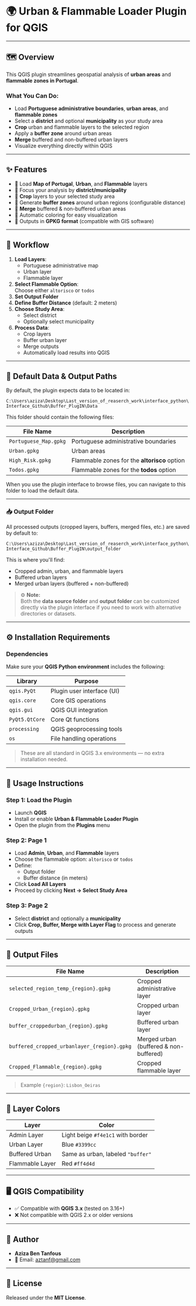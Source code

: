 # 🌍 Urban & Flammable Loader Plugin for QGIS

---

## 🗺️ Overview
This QGIS plugin streamlines geospatial analysis of **urban areas** and **flammable zones in Portugal**.

### What You Can Do:
- Load **Portuguese administrative boundaries**, **urban areas**, and **flammable zones**
- Select a **district** and optional **municipality** as your study area
- **Crop** urban and flammable layers to the selected region
- Apply a **buffer zone** around urban areas
- **Merge** buffered and non-buffered urban layers
- Visualize everything directly within QGIS 

---

## ✨ Features
- 📌 Load **Map of Portugal**, **Urban**, and **Flammable** layers
- 📌 Focus your analysis by **district/municipality**
- 📌 **Crop** layers to your selected study area
- 📌 Generate **buffer zones** around urban regions (configurable distance)
- 📌 **Merge** buffered & non-buffered urban areas
- 📌 Automatic coloring for easy visualization
- 📌 Outputs in **GPKG format** (compatible with GIS software)

---

## 🔄 Workflow
1. **Load Layers**:
   - Portuguese administrative map
   - Urban layer
   - Flammable layer
2. **Select Flammable Option**:  
   Choose either `altorisco` or `todos`
3. **Set Output Folder**
4. **Define Buffer Distance** (default: 2 meters)
5. **Choose Study Area**:
   - Select district
   - Optionally select municipality
6. **Process Data**:
   - Crop layers
   - Buffer urban layer
   - Merge outputs
   - Automatically load results into QGIS

---
## 📂 Default Data & Output Paths

By default, the plugin expects data to be located in:

`C:\Users\aziza\Desktop\Last_version_of_reaserch_work\interface_python\Interface_Github\Buffer_PlugIN\Data`

This folder should contain the following files:

| File Name             | Description                                |
|-----------------------|--------------------------------------------|
| `Portuguese_Map.gpkg` | Portuguese administrative boundaries       |
| `Urban.gpkg`          | Urban areas                                |
| `High_Risk.gpkg`      | Flammable zones for the **altorisco** option |
| `Todos.gpkg`          | Flammable zones for the **todos** option    |

When you use the plugin interface to browse files, you can navigate to this folder to load the default data.

---

### 📥 Output Folder

All processed outputs (cropped layers, buffers, merged files, etc.) are saved by default to:

`C:\Users\aziza\Desktop\Last_version_of_reaserch_work\interface_python\Interface_Github\Buffer_PlugIN\output_folder`

This is where you'll find:
- Cropped admin, urban, and flammable layers
- Buffered urban layers
- Merged urban layers (buffered + non-buffered)

> ⚙️ **Note:**  
> Both the **data source folder** and **output folder** can be customized directly via the plugin interface if you need to work with alternative directories or datasets.

---
## ⚙️ Installation Requirements

### Dependencies
Make sure your **QGIS Python environment** includes the following:

| Library         | Purpose                      |
|-----------------|------------------------------|
| `qgis.PyQt`     | Plugin user interface (UI)   |
| `qgis.core`     | Core GIS operations          |
| `qgis.gui`      | QGIS GUI integration         |
| `PyQt5.QtCore`  | Core Qt functions            |
| `processing`    | QGIS geoprocessing tools     |
| `os`            | File handling operations     |

> These are all standard in QGIS 3.x environments — no extra installation needed.

---

## 🚀 Usage Instructions

### Step 1: Load the Plugin
- Launch **QGIS**
- Install or enable **Urban & Flammable Loader Plugin**
- Open the plugin from the **Plugins** menu

### Step 2: Page 1
- Load **Admin**, **Urban**, and **Flammable** layers
- Choose the flammable option: `altorisco` or `todos`
- Define:
  - Output folder
  - Buffer distance (in meters)
- Click **Load All Layers**
- Proceed by clicking **Next → Select Study Area**

### Step 3: Page 2
- Select **district** and optionally a **municipality**
- Click **Crop, Buffer, Merge with Layer Flag** to process and generate outputs

---

## 📂 Output Files

| File Name                                    | Description                                |
|---------------------------------------------|--------------------------------------------|
| `selected_region_temp_{region}.gpkg`        | Cropped administrative layer              |
| `Cropped_Urban_{region}.gpkg`               | Cropped urban layer                       |
| `buffer_croppedurban_{region}.gpkg`         | Buffered urban layer                      |
| `buffered_cropped_urbanlayer_{region}.gpkg` | Merged urban (buffered & non-buffered)    |
| `Cropped_Flammable_{region}.gpkg`           | Cropped flammable layer                   |

> Example `{region}`: `Lisbon_Oeiras`

---

## 🎨 Layer Colors

| Layer            | Color                                |
|------------------|--------------------------------------|
| Admin Layer      | Light beige `#f4e1c1` with border    |
| Urban Layer      | Blue `#3399cc`                       |
| Buffered Urban   | Same as urban, labeled `"buffer"`    |
| Flammable Layer  | Red `#ff4d4d`                        |

---

## 🖥️ QGIS Compatibility
- ✅ Compatible with **QGIS 3.x** (tested on 3.16+)
- ❌ Not compatible with QGIS 2.x or older versions

---

## 👤 Author
- **Aziza Ben Tanfous**
- 📧 Email: [aztanf@gmail.com](mailto:aztanf@gmail.com)

---

## 📜 License
Released under the **MIT License**.